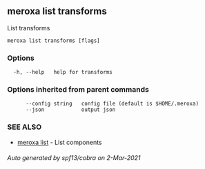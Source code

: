 ## meroxa list transforms

List transforms

```
meroxa list transforms [flags]
```

### Options

```
  -h, --help   help for transforms
```

### Options inherited from parent commands

```
      --config string   config file (default is $HOME/.meroxa)
      --json            output json
```

### SEE ALSO

* [meroxa list](meroxa_list.md)	 - List components

###### Auto generated by spf13/cobra on 2-Mar-2021

